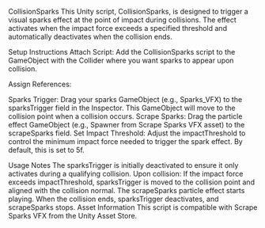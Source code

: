 CollisionSparks
This Unity script, CollisionSparks, is designed to trigger a visual sparks effect at the point of impact during collisions. The effect activates when the impact force exceeds a specified threshold and automatically deactivates when the collision ends.

Setup Instructions
Attach Script: Add the CollisionSparks script to the GameObject with the Collider where you want sparks to appear upon collision.

Assign References:

Sparks Trigger: Drag your sparks GameObject (e.g., Sparks_VFX) to the sparksTrigger field in the Inspector. This GameObject will move to the collision point when a collision occurs.
Scrape Sparks: Drag the particle effect GameObject (e.g., Spawner from Scrape Sparks VFX asset) to the scrapeSparks field.
Set Impact Threshold: Adjust the impactThreshold to control the minimum impact force needed to trigger the spark effect. By default, this is set to 5f.

Usage Notes
The sparksTrigger is initially deactivated to ensure it only activates during a qualifying collision.
Upon collision:
If the impact force exceeds impactThreshold, sparksTrigger is moved to the collision point and aligned with the collision normal.
The scrapeSparks particle effect starts playing.
When the collision ends, sparksTrigger deactivates, and scrapeSparks stops.
Asset Information
This script is compatible with Scrape Sparks VFX from the Unity Asset Store.
